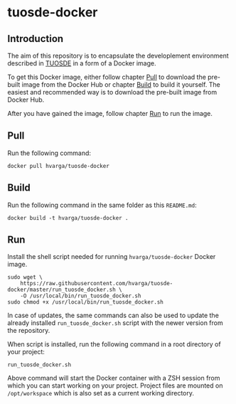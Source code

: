 # tuosde-docker

## Introduction

The aim of this repository is to encapsulate the developlement environment
described in [TUOSDE](https://www.tuosde.org/) in a form of a Docker image.

To get this Docker image, either follow chapter [Pull](#pull) to download the
pre-built image from the Docker Hub or chapter [Build](#build) to build
it yourself. The easiest and recommended way is to download the pre-built image
from Docker Hub.

After you have gained the image, follow chapter [Run](#run) to run the image.

## Pull

Run the following command:

```shell
docker pull hvarga/tuosde-docker
```

## Build

Run the following command in the same folder as this `README.md`:

```shell
docker build -t hvarga/tuosde-docker .
```

## Run

Install the shell script needed for running `hvarga/tuosde-docker` Docker image.

```
sudo wget \
	https://raw.githubusercontent.com/hvarga/tuosde-docker/master/run_tuosde_docker.sh \
	-O /usr/local/bin/run_tuosde_docker.sh
sudo chmod +x /usr/local/bin/run_tuosde_docker.sh
```

In case of updates, the same commands can also be used to update the already
installed `run_tuosde_docker.sh` script with the newer version from the
repository.

When script is installed, run the following command in a root directory of your
project:

```shell
run_tuosde_docker.sh
```

Above command will start the Docker container with a ZSH session from which you
can start working on your project. Project files are mounted on
`/opt/workspace` which is also set as a current working directory.
